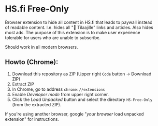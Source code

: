 # HS.fi Free-Only

Browser extension to hide all content in HS.fi that leads to paywall instead of readable content. I.e. hides all "💎​​ Tilaajille" links and articles. Also hides most ads. The purpose of this extension is to make user experience tolerable for users who are unable to subscribe.

Should work in all modern browsers.

## Howto (Chrome):

1. Download this repository as ZIP (Upper right `Code` button -> Download ZIP)
2. Extract ZIP
3. In Chrome, go to address `chrome://extensions`
4. Enable _Developer mode_ from upper right corner.
5. Click the _Load Unpacked_ button and select the directory `HS-Free-Only` (from the extracted ZIP).

If you're using another browser, google "_your browser_ load unpacked extension" for instructions.
